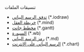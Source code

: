 تنسيقات الملفات
* [تدفق الرسم البياني](https://www.iodraw.com/diagram) (*.iodraw)
* [خريطة العقل](https://www.iodraw.com/ar/mind) (*.mind)
* [مخطط جانت](https://www.iodraw.com/ar/gantt) (*.gantt)
* [السبورة](https://www.iodraw.com/whiteboard) (*.wb)
* [رمز الرسم البياني](https://www.iodraw.com/codechart) (*.md)
* [الرسم البياني على الانترنت](https://www.iodraw.com/ar/chart) (*.chart)
